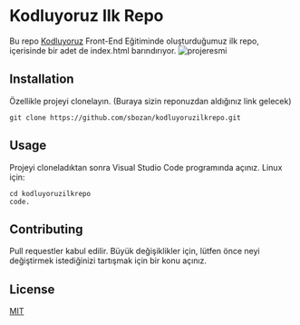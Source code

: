 # Kodluyoruz Ilk Repo
Bu repo [Kodluyoruz](https://kodluyoruz.org/) Front-End Eğitiminde oluşturduğumuz ilk repo, içerisinde bir adet de index.html barındırıyor.
![projeresmi](https://raw.githubusercontent.com/sbozan/kodluyoruz/main/Ekran%20Resmi%202023-06-09%20O%CC%88S%206.19.49.png?token=GHSAT0AAAAAACDRKQU6KE27E3SUOUUXHAUUZEDKHZA)
## Installation
Özellikle projeyi clonelayın. (Buraya sizin reponuzdan aldığınız link gelecek)
```
git clone https://github.com/sbozan/kodluyoruzilkrepo.git
```
## Usage 
Projeyi cloneladıktan sonra Visual Studio Code programında açınız.
Linux için:
```
cd kodluyoruzilkrepo
code.
```
## Contributing
Pull requestler kabul edilir. Büyük değişiklikler için, lütfen önce neyi değiştirmek istediğinizi tartışmak için bir konu açınız.
## License

[MIT](https://choosealicense.com/licenses/mit/)
